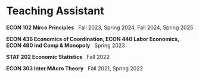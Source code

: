 Teaching Assistant
=====
**ECON 102 Mirco Principles**
&nbsp;&nbsp;Fall 2023, Spring 2024, Fall 2024, Spring 2025

**ECON 436 Economics of Coordination, ECON 440 Labor Economics, ECON 480 Ind Comp & Monopoly**
&nbsp;&nbsp;Spring 2023

**STAT 202 Economic Statistics**
&nbsp;&nbsp;Fall 2022

**ECON 303 Inter MAcro Theory**
&nbsp;&nbsp;Fall 2021, Spring 2022

